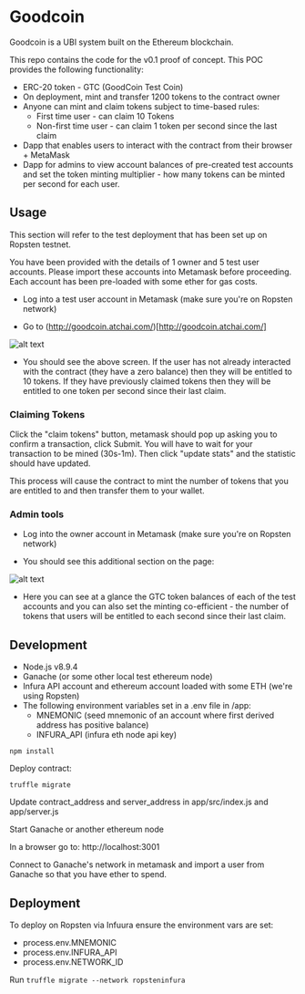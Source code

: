 # Goodcoin

Goodcoin is a UBI system built on the Ethereum blockchain.

This repo contains the code for the v0.1 proof of concept.  This POC provides the following functionality:

* ERC-20 token - GTC (GoodCoin Test Coin)
* On deployment, mint and transfer 1200 tokens to the contract owner
* Anyone can mint and claim tokens subject to time-based rules:
  * First time user - can claim 10 Tokens
  * Non-first time user - can claim 1 token per second since the last claim
* Dapp that enables users to interact with the contract from their browser + MetaMask
* Dapp for admins to view account balances of pre-created test accounts and set the token minting multiplier - how many tokens can be minted per second for each user.

## Usage
This section will refer to the test deployment that has been set up on Ropsten testnet.

You have been provided with the details of 1 owner and 5 test user accounts.  Please import these accounts into Metamask before proceeding.  Each account has been pre-loaded with some ether for gas costs.

* Log into a test user account in Metamask (make sure you're on Ropsten network)

* Go to (http://goodcoin.atchai.com/)[http://goodcoin.atchai.com/]

![alt text](https://github.com/atchai/goodcoin/raw/master/docs/new-user.png "screenshot")

* You should see the above screen.  If the user has not already interacted with the contract (they have a zero balance) then they will be entitled to 10 tokens.  If they have previously claimed tokens then they will be entitled to one token per second since their last claim.


### Claiming Tokens
Click the "claim tokens" button, metamask should pop up asking you to confirm a transaction, click Submit.  You will have to wait for your transaction to be mined (30s-1m).  Then click "update stats" and the statistic should have updated.

This process will cause the contract to mint the number of tokens that you are entitled to and then transfer them to your wallet.


### Admin tools

* Log into the owner account in Metamask (make sure you're on Ropsten network)

* You should see this additional section on the page:

![alt text](https://github.com/atchai/goodcoin/raw/master/docs/admin-tools.png "screenshot")

* Here you can see at a glance the GTC token balances of each of the test accounts and you can also set the minting co-efficient - the number of tokens that users will be entitled to each second since their last claim.




## Development

* Node.js v8.9.4
* Ganache (or some other local test ethereum node)
* Infura API account and ethereum account loaded with some ETH (we're using Ropsten)
* The following environment variables set in a .env file in /app:
  * MNEMONIC  (seed mnemonic of an account where first derived address has positive balance)
  * INFURA_API (infura eth node api key)

```
npm install
```

Deploy contract:

`truffle migrate`

Update contract_address and server_address in app/src/index.js and app/server.js

Start Ganache or another ethereum node

In a browser go to: http://localhost:3001

Connect to Ganache's network in metamask and import a user from Ganache so that you have ether to spend.

## Deployment

To deploy on Ropsten via Infuura ensure the environment vars are set:

* process.env.MNEMONIC
* process.env.INFURA_API
* process.env.NETWORK_ID

Run ```truffle migrate --network ropsteninfura```
